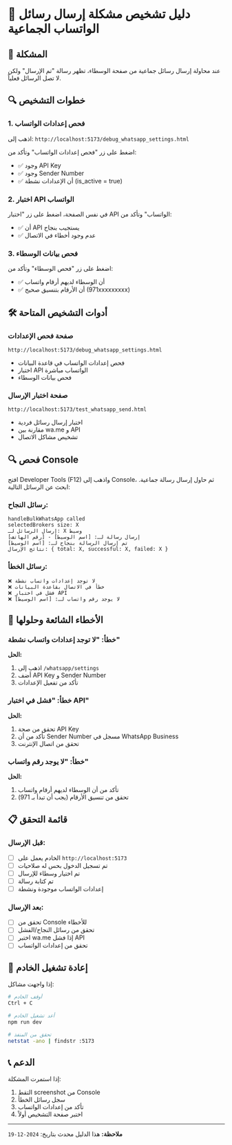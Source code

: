 # 🔧 دليل تشخيص مشكلة إرسال رسائل الواتساب الجماعية

## 🎯 المشكلة
عند محاولة إرسال رسائل جماعية من صفحة الوسطاء، تظهر رسالة "تم الإرسال" ولكن لا تصل الرسائل فعلياً.

## 🔍 خطوات التشخيص

### 1. **فحص إعدادات الواتساب**
اذهب إلى: `http://localhost:5173/debug_whatsapp_settings.html`

اضغط على زر "فحص إعدادات الواتساب" وتأكد من:
- ✅ وجود API Key
- ✅ وجود Sender Number  
- ✅ أن الإعدادات نشطة (is_active = true)

### 2. **اختبار API الواتساب**
في نفس الصفحة، اضغط على زر "اختبار API الواتساب" وتأكد من:
- ✅ أن API يستجيب بنجاح
- ✅ عدم وجود أخطاء في الاتصال

### 3. **فحص بيانات الوسطاء**
اضغط على زر "فحص الوسطاء" وتأكد من:
- ✅ أن الوسطاء لديهم أرقام واتساب
- ✅ أن الأرقام بتنسيق صحيح (971xxxxxxxxx)

## 🛠️ أدوات التشخيص المتاحة

### صفحة فحص الإعدادات
```
http://localhost:5173/debug_whatsapp_settings.html
```
- فحص إعدادات الواتساب في قاعدة البيانات
- اختبار API الواتساب مباشرة
- فحص بيانات الوسطاء

### صفحة اختبار الإرسال
```
http://localhost:5173/test_whatsapp_send.html
```
- اختبار إرسال رسائل فردية
- مقارنة بين wa.me و API
- تشخيص مشاكل الاتصال

## 🔍 فحص Console

افتح Developer Tools (F12) واذهب إلى Console، ثم حاول إرسال رسالة جماعية. ابحث عن الرسائل التالية:

### رسائل النجاح:
```
handleBulkWhatsApp called
selectedBrokers size: X
إرسال الرسائل لـ: X وسيط
إرسال رسالة لـ: [اسم الوسيط] - [رقم الهاتف]
تم إرسال الرسالة بنجاح لـ: [اسم الوسيط]
نتائج الإرسال: { total: X, successful: X, failed: X }
```

### رسائل الخطأ:
```
❌ لا توجد إعدادات واتساب نشطة
❌ خطأ في الاتصال بقاعدة البيانات
❌ فشل في اختبار API
❌ لا يوجد رقم واتساب لـ: [اسم الوسيط]
```

## 🚨 الأخطاء الشائعة وحلولها

### خطأ: "لا توجد إعدادات واتساب نشطة"
**الحل:**
1. اذهب إلى `/whatsapp/settings`
2. أضف API Key و Sender Number
3. تأكد من تفعيل الإعدادات

### خطأ: "فشل في اختبار API"
**الحل:**
1. تحقق من صحة API Key
2. تأكد من أن Sender Number مسجل في WhatsApp Business
3. تحقق من اتصال الإنترنت

### خطأ: "لا يوجد رقم واتساب"
**الحل:**
1. تأكد من أن الوسطاء لديهم أرقام واتساب
2. تحقق من تنسيق الأرقام (يجب أن تبدأ بـ 971)

## 📋 قائمة التحقق

### قبل الإرسال:
- [ ] الخادم يعمل على `http://localhost:5173`
- [ ] تم تسجيل الدخول بحس له صلاحيات
- [ ] تم اختيار وسطاء للإرسال
- [ ] تم كتابة رسالة
- [ ] إعدادات الواتساب موجودة ونشطة

### بعد الإرسال:
- [ ] تحقق من Console للأخطاء
- [ ] تحقق من رسائل النجاح/الفشل
- [ ] اختبر wa.me إذا فشل API
- [ ] تحقق من إعدادات الواتساب

## 🔄 إعادة تشغيل الخادم

إذا واجهت مشاكل:
```bash
# أوقف الخادم
Ctrl + C

# أعد تشغيل الخادم
npm run dev

# تحقق من المنفذ
netstat -ano | findstr :5173
```

## 📞 الدعم

إذا استمرت المشكلة:
1. التقط screenshot من Console
2. سجل رسائل الخطأ
3. تأكد من إعدادات الواتساب
4. اختبر صفحة التشخيص أولاً

---

**ملاحظة:** هذا الدليل محدث بتاريخ: `2024-12-19`
